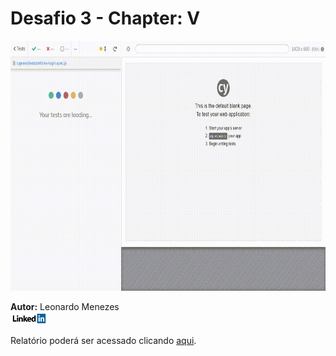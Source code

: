 ﻿# Desafio 3 - Chapter: V
 
<img src = https://github.com/leonardomenezes83/desafio3-chapter5/blob/main/articles-login.spec.js.gif width="800" height="400">

<b>Autor:</b> Leonardo Menezes <br>
<a href=https://www.linkedin.com/in/leonardolmenezes/><img src = https://github.com/leonardomenezes83/desafio3-chapter5/blob/main/logo_linkedin.png  width="60" height="20"></a>

Relatório poderá ser acessado clicando <a href=https://leonardomenezes83.github.io/desafio3-chapter5/ > aqui</a>.

